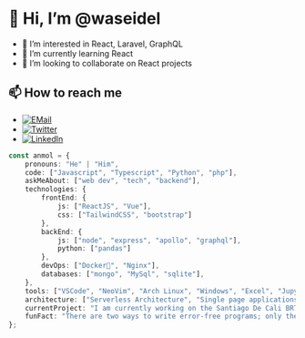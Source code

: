 # 👋 Hi, I’m @waseidel

- 👀 I’m interested in React, Laravel, GraphQL
- 🌱 I’m currently learning React
- 💞️ I’m looking to collaborate on React projects

## 📫 How to reach me 
- [![EMail](https://upload.wikimedia.org/wikipedia/commons/7/7e/Gmail_icon_%282020%29.svg)
](WaSeiDeV@gmail.com)
- [![Twitter](https://es.wikipedia.org/wiki/Twitter#/media/Archivo:Twitter-logo.svg)](https://twitter.com/WaSeidel)
- [![LinkedIn](https://upload.wikimedia.org/wikipedia/commons/c/ca/LinkedIn_logo_initials.png)](https://linkedin.com/in/waseidel)

```typescript
const anmol = {
    pronouns: "He" | "Him",
    code: ["Javascript", "Typescript", "Python", "php"],
    askMeAbout: ["web dev", "tech", "backend"],
    technologies: {
        frontEnd: {
            js: ["ReactJS", "Vue"],
            css: ["TailwindCSS", "bootstrap"]
        },
        backEnd: {
            js: ["node", "express", "apollo", "graphql"],
            python: ["pandas"]
        },
        devOps: ["Docker🐳", "Nginx"],
        databases: ["mongo", "MySql", "sqlite"],
    },
    tools: ["VSCode", "NeoVim", "Arch Linux", "Windows", "Excel", "Jupyter"]
    architecture: ["Serverless Architecture", "Single page applications"],
    currentProject: "I am currently working on the Santiago De Cali BRT System as a Data Analyst",
    funFact: "There are two ways to write error-free programs; only the third one works"
};
```

<!---
waseidel/waseidel is a ✨ special ✨ repository because its `README.md` (this file) appears on your GitHub profile.
You can click the Preview link to take a look at your changes.
--->
